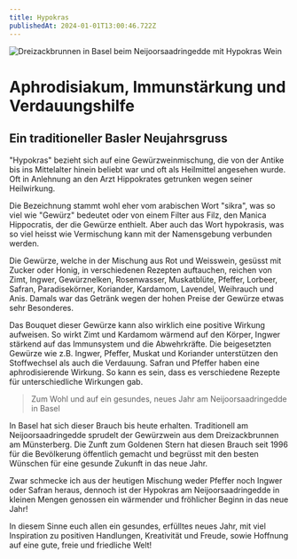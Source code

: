 ```yaml
---
title: Hypokras
publishedAt: 2024-01-01T13:00:46.722Z
---
```

![Dreizackbrunnen in Basel beim Neijoorsaadringedde mit Hypokras Wein](/images/20_hypokras.webp "Dreizackbrunnen in Basel beim Neijoorsaadringedde mit Hypokras Wein")

# Aphrodisiakum, Immunstärkung und Verdauungshilfe

## Ein traditioneller Basler Neujahrsgruss

"Hypokras" bezieht sich auf eine Gewürzweinmischung, die von der Antike bis ins Mittelalter hinein beliebt war und oft als Heilmittel angesehen wurde. Oft in Anlehnung an den Arzt Hippokrates getrunken wegen seiner Heilwirkung. 

Die Bezeichnung stammt wohl eher vom arabischen Wort "sikra", was so viel wie "Gewürz" bedeutet oder von einem Filter aus Filz, den Manica Hippocratis, der die Gewürze enthielt. Aber auch das Wort hypokrasis, was so viel heisst wie Vermischung kann mit der Namensgebung verbunden werden.

Die Gewürze, welche in der Mischung aus Rot und Weisswein, gesüsst mit Zucker oder Honig, in verschiedenen Rezepten auftauchen, reichen von Zimt, Ingwer, Gewürznelken, Rosenwasser, Muskatblüte, Pfeffer, Lorbeer, Safran, Paradisekörner, Koriander, Kardamom, Lavendel, Weihrauch und Anis. Damals war das Getränk wegen der hohen Preise der Gewürze etwas sehr Besonderes. 

Das Bouquet dieser Gewürze kann also wirklich eine positive Wirkung aufweisen. So wirkt Zimt und Kardamom wärmend auf den Körper, Ingwer stärkend auf das Immunsystem und die Abwehrkräfte. Die beigesetzten Gewürze wie z.B. Ingwer, Pfeffer, Muskat und Koriander unterstützen den Stoffwechsel als auch die Verdauung. Safran und Pfeffer haben eine aphrodisierende Wirkung. So kann es sein, dass es verschiedene Rezepte für unterschiedliche Wirkungen gab. 

> Zum Wohl und auf ein gesundes, neues Jahr am Neijoorsaadringedde in Basel

In Basel hat sich dieser Brauch bis heute erhalten. Traditionell am Neijoorsaadringedde sprudelt der Gewürzwein aus dem Dreizackbrunnen am Münsterberg. Die Zunft zum Goldenen Stern hat diesen Brauch seit 1996 für die Bevölkerung öffentlich gemacht und begrüsst mit den besten Wünschen für eine gesunde Zukunft in das neue Jahr.

Zwar schmecke ich aus der heutigen Mischung weder Pfeffer noch Ingwer oder Safran heraus, dennoch ist der Hypokras am Neijoorsaadringedde in kleinen Mengen genossen ein wärmender und fröhlicher Beginn in das neue Jahr!

In diesem Sinne euch allen ein gesundes, erfülltes neues Jahr, mit viel Inspiration zu positiven Handlungen, Kreativität und Freude, sowie Hoffnung auf eine gute, freie und friedliche Welt!
